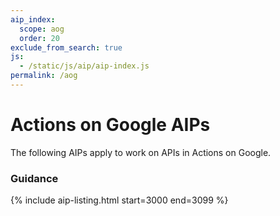 ```yaml
---
aip_index:
  scope: aog
  order: 20
exclude_from_search: true
js:
  - /static/js/aip/aip-index.js
permalink: /aog
---
```


# Actions on Google AIPs

The following AIPs apply to work on APIs in Actions on Google.

### Guidance

{% include aip-listing.html start=3000 end=3099 %}
